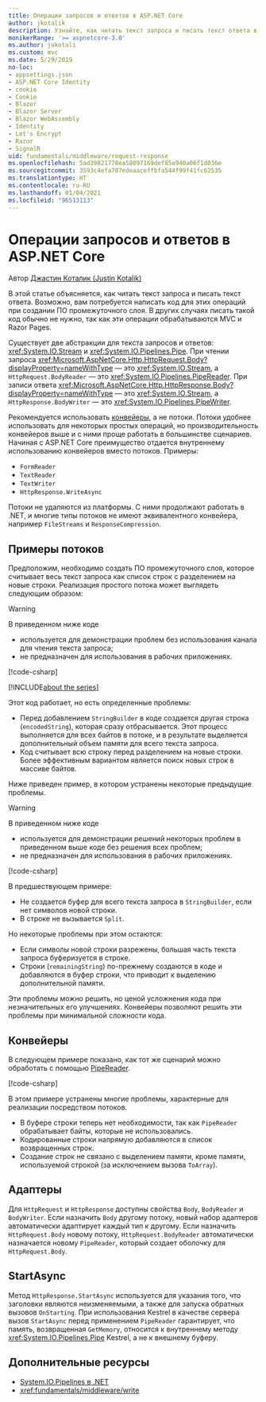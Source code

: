 ```yaml
---
title: Операции запросов и ответов в ASP.NET Core
author: jkotalik
description: Узнайте, как читать текст запроса и писать текст ответа в ASP.NET Core.
monikerRange: '>= aspnetcore-3.0'
ms.author: jukotali
ms.custom: mvc
ms.date: 5/29/2019
no-loc:
- appsettings.json
- ASP.NET Core Identity
- cookie
- Cookie
- Blazor
- Blazor Server
- Blazor WebAssembly
- Identity
- Let's Encrypt
- Razor
- SignalR
uid: fundamentals/middleware/request-response
ms.openlocfilehash: 5ad39821778ea58097169def85a940a06f1d036e
ms.sourcegitcommit: 3593c4efa707edeaaceffbfa544f99f41fc62535
ms.translationtype: HT
ms.contentlocale: ru-RU
ms.lasthandoff: 01/04/2021
ms.locfileid: "96513113"
---
```

# <a name="request-and-response-operations-in-aspnet-core"></a>Операции запросов и ответов в ASP.NET Core

Автор [Джастин Коталик (Justin Kotalik)](https://github.com/jkotalik)

В этой статье объясняется, как читать текст запроса и писать текст ответа. Возможно, вам потребуется написать код для этих операций при создании ПО промежуточного слоя. В других случаях писать такой код обычно не нужно, так как эти операции обрабатываются MVC и Razor Pages.

Существует две абстракции для текста запросов и ответов: <xref:System.IO.Stream> и <xref:System.IO.Pipelines.Pipe>. При чтении запроса <xref:Microsoft.AspNetCore.Http.HttpRequest.Body?displayProperty=nameWithType> — это <xref:System.IO.Stream>, а `HttpRequest.BodyReader` — это <xref:System.IO.Pipelines.PipeReader>. При записи ответа <xref:Microsoft.AspNetCore.Http.HttpResponse.Body?displayProperty=nameWithType> — это <xref:System.IO.Stream>, а `HttpResponse.BodyWriter` — это <xref:System.IO.Pipelines.PipeWriter>.

Рекомендуется использовать [конвейеры](/dotnet/standard/io/pipelines), а не потоки. Потоки удобнее использовать для некоторых простых операций, но производительность конвейеров выше и с ними проще работать в большинстве сценариев. Начиная с ASP.NET Core преимущество отдается внутреннему использованию конвейеров вместо потоков. Примеры:

* `FormReader`
* `TextReader`
* `TextWriter`
* `HttpResponse.WriteAsync`

Потоки не удаляются из платформы. С ними продолжают работать в .NET, и многие типы потоков не имеют эквивалентного конвейера, например `FileStreams` и `ResponseCompression`.

## <a name="stream-examples"></a>Примеры потоков

<!-- see "fundamentals\middleware\request-response\static\TestPipes.JPG for testing sample -->

Предположим, необходимо создать ПО промежуточного слоя, которое считывает весь текст запроса как список строк с разделением на новые строки. Реализация простого потока может выглядеть следующим образом:

> [!WARNING]
> В приведенном ниже коде
> * используется для демонстрации проблем без использования канала для чтения текста запроса;
> * не предназначен для использования в рабочих приложениях.

[!code-csharp[](request-response/samples/3.x/RequestResponseSample/Startup.cs?name=GetListOfStringsFromStream)]

[!INCLUDE[about the series](~/includes/code-comments-loc.md)]

Этот код работает, но есть определенные проблемы:

* Перед добавлением `StringBuilder` в коде создается другая строка (`encodedString`), которая сразу отбрасывается. Этот процесс выполняется для всех байтов в потоке, и в результате выделяется дополнительный объем памяти для всего текста запроса.
* Код считывает всю строку перед разделением на новые строки. Более эффективным вариантом является поиск новых строк в массиве байтов.

Ниже приведен пример, в котором устранены некоторые предыдущие проблемы.

> [!WARNING]
> В приведенном ниже коде
> * используется для демонстрации решений некоторых проблем в приведенном выше коде без решения всех проблем;
> * не предназначен для использования в рабочих приложениях.

[!code-csharp[](request-response/samples/3.x/RequestResponseSample/Startup.cs?name=GetListOfStringsFromStreamMoreEfficient)]

В предшествующем примере:

* Не создается буфер для всего текста запроса в `StringBuilder`, если нет символов новой строки.
* В строке не вызывается `Split`.

Но некоторые проблемы при этом остаются:

* Если символы новой строки разрежены, большая часть текста запроса буферизуется в строке.
* Строки (`remainingString`) по-прежнему создаются в коде и добавляются в буфер строки, что приводит к выделению дополнительной памяти.

Эти проблемы можно решить, но ценой усложнения кода при незначительных его улучшениях. Конвейеры позволяют решить эти проблемы при минимальной сложности кода.

## <a name="pipelines"></a>Конвейеры

В следующем примере показано, как тот же сценарий можно обработать с помощью [PipeReader](/dotnet/standard/io/pipelines#pipe).

[!code-csharp[](request-response/samples/3.x/RequestResponseSample/Startup.cs?name=GetListOfStringFromPipe)]

В этом примере устранены многие проблемы, характерные для реализации посредством потоков.

* В буфере строки теперь нет необходимости, так как `PipeReader` обрабатывает байты, которые не использовались.
* Кодированные строки напрямую добавляются в список возвращенных строк.
* Создание строк не связано с выделением памяти, кроме памяти, используемой строкой (за исключением вызова `ToArray`).

## <a name="adapters"></a>Адаптеры

Для `HttpRequest` и `HttpResponse` доступны свойства `Body`, `BodyReader` и `BodyWriter`. Если назначить `Body` другому потоку, новый набор адаптеров автоматически адаптирует каждый тип к другому. Если назначить `HttpRequest.Body` новому потоку, `HttpRequest.BodyReader` автоматически назначается новому `PipeReader`, который создает оболочку для `HttpRequest.Body`.

## <a name="startasync"></a>StartAsync

Метод `HttpResponse.StartAsync` используется для указания того, что заголовки являются неизменяемыми, а также для запуска обратных вызовов `OnStarting`. При использования Kestrel в качестве сервера вызов `StartAsync` перед применением `PipeReader` гарантирует, что память, возвращенная `GetMemory`, относится к внутреннему методу <xref:System.IO.Pipelines.Pipe> Kestrel, а не к внешнему буферу.

## <a name="additional-resources"></a>Дополнительные ресурсы

* [System.IO.Pipelines в .NET](/dotnet/standard/io/pipelines)
* <xref:fundamentals/middleware/write>

<!-- Test with Postman or other tool. See image in static directory. -->
